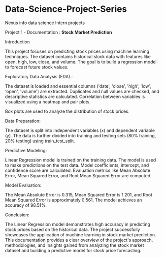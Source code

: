 # Data-Science-Project-Series
Nexus info data science Intern projects 

Project 1 - Documentation : **Stock Market Prediction**

Introduction

This project focuses on predicting stock prices using machine learning techniques. The dataset contains historical stock data with features like open, high, low, close, and volume. The goal is to build a regression model to forecast future stock values.

Exploratory Data Analysis (EDA) : 

The dataset is loaded and essential columns ('date', 'close', 'high', 'low', 'open', 'volume') are extracted.
Duplicates and null values are checked, and descriptive statistics are calculated.
Correlation between variables is visualized using a heatmap and pair plots.

Box plots are used to analyze the distribution of stock prices.

Data Preparation:

The dataset is split into independent variables (x) and dependent variable (y).
The data is further divided into training and testing sets (80% training, 20% testing) using train_test_split.

Predictive Modeling:

Linear Regression model is trained on the training data.
The model is used to make predictions on the test data.
Model coefficients, intercept, and confidence score are calculated.
Evaluation metrics like Mean Absolute Error, Mean Squared Error, and Root Mean Squared Error are computed.

Model Evaluation:

The Mean Absolute Error is 0.315, Mean Squared Error is 1.201, and Root Mean Squared Error is approximately 0.561.
The model achieves an accuracy of 98.51%.

Conclusion:

The Linear Regression model demonstrates high accuracy in predicting stock prices based on the historical data. The project successfully showcases the application of machine learning in stock market prediction.
This documentation provides a clear overview of the project's approach, methodologies, and insights gained from analyzing the stock market dataset and building a predictive model for stock price forecasting.
